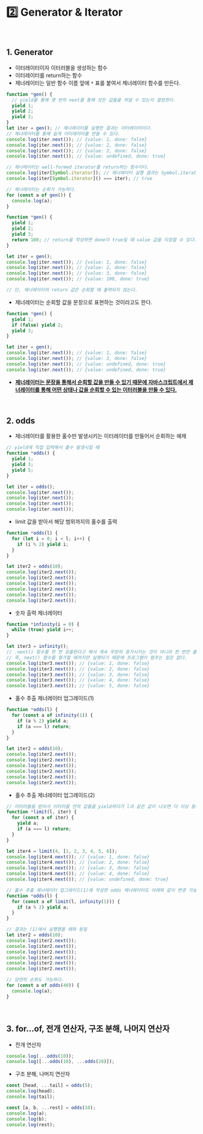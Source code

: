 # :two: Generator & Iterator

<br>

## 1. Generator

- 이터레이터이자 이터러블을 생성하는 함수
- 이터레이터를 return하는 함수
- 제너레이터는 일반 함수 이름 앞에 `*` 표를 붙여서 제너레이터 함수를 만든다.

```javascript
function *gen() {
  // yield를 통해 몇 번의 next를 통해 모든 값들을 꺼낼 수 있는지 결정한다.
  yield 1;
  yield 2;
  yield 3;
}
let iter = gen(); // 제너레이터를 실행한 결과는 이터레이터이다.
// 제너레이터를 통해 쉽게 이터레이터를 만들 수 있다.
console.log(iter.next()); // {value: 1, done: false}
console.log(iter.next()); // {value: 2, done: false}
console.log(iter.next()); // {value: 3, done: false}
console.log(iter.next()); // {value: undefined, done: true}

// 제너레이터는 well-formed iterator를 return하는 함수이다.
console.log(iter[Symbol.iterator]); // 제너레이터 실행 결과는 Symbol.iterator를 가지고 있다.
console.log(iter[Symbol.iterator]() === iter); // true
```

```javascript
// 제너레이터는 순회가 가능하다.
for (const a of gen()) {
  console.log(a);
}
```

```javascript
function *gen() {
  yield 1;
  yield 2;
  yield 3;
  return 100; // return을 작성하면 done이 true일 때 value 값을 지정할 수 있다.
}

let iter = gen();
console.log(iter.next()); // {value: 1, done: false}
console.log(iter.next()); // {value: 2, done: false}
console.log(iter.next()); // {value: 3, done: false}
console.log(iter.next()); // {value: 100, done: true}

// 단, 제너레이터의 return 값은 순회할 때 출력되지 않는다.
```

- 제너레이터는 순회할 값을 문장으로 표현하는 것이라고도 한다.

```javascript
function *gen() {
  yield 1;
  if (false) yield 2;
  yield 3;
}

let iter = gen();
console.log(iter.next()); // {value: 1, done: false}
console.log(iter.next()); // {value: 3, done: false}
console.log(iter.next()); // {value: undefined, done: true}
console.log(iter.next()); // {value: undefined, done: true}
```

- <b><u>제너레이터는 문장을 통해서 순회할 값을 만들 수 있기 때문에 자바스크립트에서 제너레이터를 통해 어떤 상태나 값을 순회할 수 있는 이터러블을 만들 수 있다.</u></b>

<br>

## 2. odds

- 제너레이터를 활용한 홀수만 발생시키는 이터레이터를 만들어서 순회하는 예제

```javascript
// yield에 직접 입력해서 홀수 발생시킬 때
function *odds() {
  yield 1;
  yield 3;
  yield 5;
}

let iter = odds();
console.log(iter.next());
console.log(iter.next());
console.log(iter.next());
console.log(iter.next());
```

- limit 값을 받아서 해당 범위까지의 홀수를 출력

```javascript
function *odds(l) {
  for (let i = 0; i < l; i++) {
    if (i % 2) yield i;
  }
}

let iter2 = odds(10);
console.log(iter2.next());
console.log(iter2.next());
console.log(iter2.next());
console.log(iter2.next());
console.log(iter2.next());
console.log(iter2.next());
```

- 숫자 출력 제너레이터

```javascript
function *infinity(i = 0) {
  while (true) yield i++;
}

let iter3 = infinity();
// .next() 함수를 한 번 호출한다고 해서 계속 무한히 증가시키는 것이 아니라 한 번만 출력된다.
// 즉, next() 함수를 평가할 때까지만 실행되기 때문에 프로그램이 멈추는 일은 없다.
console.log(iter3.next()); // {value: 1, done: false}
console.log(iter3.next()); // {value: 2, done: false}
console.log(iter3.next()); // {value: 3, done: false}
console.log(iter3.next()); // {value: 4, done: false}
console.log(iter3.next()); // {value: 5, done: false}
```

- 홀수 추출 제너레이터 업그레이드(1)

```javascript
function *odds(l) {
  for (const a of infinity(1)) {
    if (a % 2) yield a;
    if (a === l) return;
  }
}

let iter2 = odds(10);
console.log(iter2.next());
console.log(iter2.next());
console.log(iter2.next());
console.log(iter2.next());
console.log(iter2.next());
console.log(iter2.next());
```

- 홀수 추출 제너레이터 업그레이드(2)

```javascript
// 이터러블을 받아서 이터러블 안의 값들을 yield하다가 l과 같은 값이 나오면 더 이상 동작하지 않음
function *limit(l, iter) {
  for (const a of iter) {
    yield a;
    if (a === l) return;
  }
}

let iter4 = limit(4, [1, 2, 3, 4, 5, 6]);
console.log(iter4.next()); // {value: 1, done: false}
console.log(iter4.next()); // {value: 2, done: false}
console.log(iter4.next()); // {value: 3, done: false}
console.log(iter4.next()); // {value: 4, done: false}
console.log(iter4.next()); // {value: undefined, done: true}

// 홀수 추출 제너레이터 업그레이드(1)에 작성한 odds 제너레이터도 아래와 같이 변경 가능
function *odds(l) {
  for (const a of limit(l, infinity(1))) {
    if (a % 2) yield a;
  }
}

// 결과는 (1)에서 실행했을 때와 동일
let iter2 = odds(10);
console.log(iter2.next());
console.log(iter2.next());
console.log(iter2.next());
console.log(iter2.next());
console.log(iter2.next());
console.log(iter2.next());
```

```javascript
// 당연히 순회도 가능하다.
for (const a of odds(40)) {
  console.log(a);
}
```

<br>

## 3. for...of, 전개 연산자, 구조 분해, 나머지 연산자

- 전개 연산자

```javascript
console.log(...odds(10));
console.log([...odds(10), ...odds(20)]);
```

- 구조 분해, 나머지 연산자

```javascript
const [head, ...tail] = odds(5);
console.log(head);
console.log(tail);

const [a, b, ...rest] = odds(10);
console.log(a);
console.log(b);
console.log(rest);
```